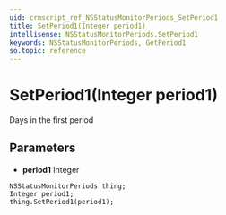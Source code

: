 ```yaml
---
uid: crmscript_ref_NSStatusMonitorPeriods_SetPeriod1
title: SetPeriod1(Integer period1)
intellisense: NSStatusMonitorPeriods.SetPeriod1
keywords: NSStatusMonitorPeriods, GetPeriod1
so.topic: reference
---
```


# SetPeriod1(Integer period1)

Days in the first period

## Parameters

* **period1** Integer

```crmscript
NSStatusMonitorPeriods thing;
Integer period1;
thing.SetPeriod1(period1);
```

